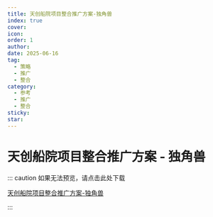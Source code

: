 ```yaml
---
title: 天创船院项目整合推广方案-独角兽
index: true
cover: 
icon: 
order: 1
author: 
date: 2025-06-16
tag:
  - 策略
  - 推广
  - 整合
category:
  - 参考
  - 推广
  - 整合
sticky: 
star: 
---
```


# 天创船院项目整合推广方案 - 独角兽

::: caution 如果无法预览，请点击此处下载

[天创船院项目整合推广方案-独角兽](https://r2qq.24811213.xyz/dichan/天创船院项目整合推广方案-独角兽.pdf)

:::

<PDF url="https://r2qq.24811213.xyz/dichan/天创船院项目整合推广方案-独角兽.pdf" />
